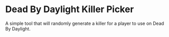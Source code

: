 # Dead By Daylight Killer Picker
A simple tool that will randomly generate a killer for a player to use on Dead By Daylight.
